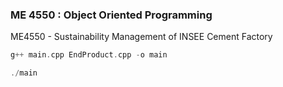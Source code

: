 ### ME 4550 : Object Oriented Programming

ME4550 - Sustainability Management of INSEE Cement Factory

```c++
g++ main.cpp EndProduct.cpp -o main

./main
```

